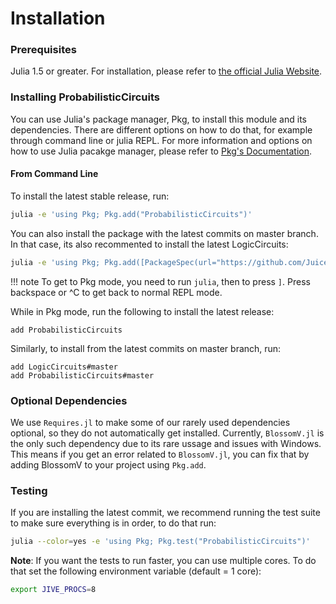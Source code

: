 # Installation

### Prerequisites

Julia 1.5 or greater. For installation, please refer to [the official Julia Website](https://julialang.org/downloads/).


### Installing ProbabilisticCircuits

You can use Julia's package manager, Pkg, to install this module and its dependencies. There are different options on how to do that, for example through command line or julia REPL. For more information and options on how to use Julia pacakge manager, please refer to [Pkg's Documentation](https://docs.julialang.org/en/v1/stdlib/Pkg/index.html).


#### From Command Line

To install the latest stable release, run:

```bash
julia -e 'using Pkg; Pkg.add("ProbabilisticCircuits")'
```

You can also install the package with the latest commits on master branch. In that case, its also recommented to install the latest LogicCircuits:

```bash
julia -e 'using Pkg; Pkg.add([PackageSpec(url="https://github.com/Juice-jl/LogicCircuits.jl.git"),PackageSpec(url="https://github.com/Juice-jl/ProbabilisticCircuits.jl.git")])'
```

!!! note
    To get to Pkg mode, you need to run `julia`, then to press `]`. Press backspace or ^C to get back to normal REPL mode.

While in Pkg mode, run the following to install the latest release:

```
add ProbabilisticCircuits
```

Similarly, to install from the latest commits on master branch, run:

```
add LogicCircuits#master
add ProbabilisticCircuits#master
```

### Optional Dependencies
We use `Requires.jl` to make some of our rarely used dependencies optional, so they do not automatically get installed.  Currently, `BlossomV.jl` is the only such dependency due to its rare ussage and issues with Windows. This means if you get an error related to `BlossomV.jl`, you can fix that by adding BlossomV to your project using `Pkg.add`.


### Testing

If you are installing the latest commit, we recommend running the test suite to make sure everything is in order, to do that run:

```bash
julia --color=yes -e 'using Pkg; Pkg.test("ProbabilisticCircuits")'
```

**Note**: If you want the tests to run faster, you can use multiple cores. To do that set the following environment variable (default = 1 core):

```bash
export JIVE_PROCS=8
```
